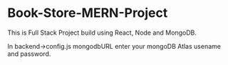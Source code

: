 # Book-Store-MERN-Project
This is Full Stack Project build using React, Node and MongoDB.

In backend->config.js mongodbURL enter your mongoDB Atlas usename and password.
